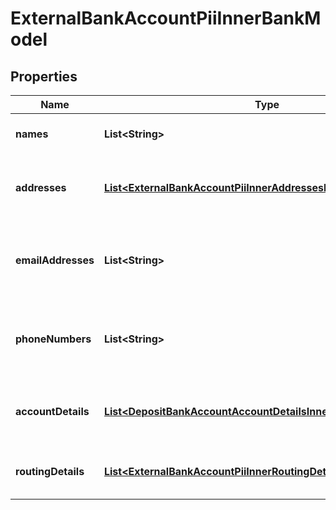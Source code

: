

# ExternalBankAccountPiiInnerBankModel


## Properties

| Name | Type | Description | Notes |
|------------ | ------------- | ------------- | -------------|
|**names** | **List&lt;String&gt;** | Array of names on the account |  [optional] |
|**addresses** | [**List&lt;ExternalBankAccountPiiInnerAddressesInnerBankModel&gt;**](ExternalBankAccountPiiInnerAddressesInnerBankModel.md) | Array of addresses associated to the account |  [optional] |
|**emailAddresses** | **List&lt;String&gt;** | Array of email addresses associated to the account |  [optional] |
|**phoneNumbers** | **List&lt;String&gt;** | Array of phone numbers associated to the account |  [optional] |
|**accountDetails** | [**List&lt;DepositBankAccountAccountDetailsInnerBankModel&gt;**](DepositBankAccountAccountDetailsInnerBankModel.md) | The account details for the bank account. |  [optional] |
|**routingDetails** | [**List&lt;ExternalBankAccountPiiInnerRoutingDetailsInnerBankModel&gt;**](ExternalBankAccountPiiInnerRoutingDetailsInnerBankModel.md) | The routing details for the bank account. |  [optional] |



